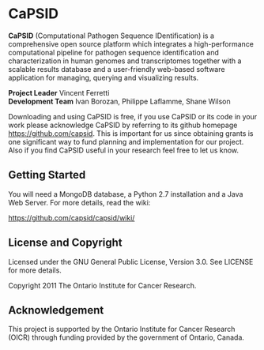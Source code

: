 CaPSID
========
**CaPSID** (Computational Pathogen Sequence IDentification) is a comprehensive open source platform which integrates a high-performance computational pipeline for pathogen sequence identification and characterization in human genomes and transcriptomes together with a scalable results database and a user-friendly web-based software application for managing, querying and visualizing results.

**Project Leader** Vincent Ferretti  
**Development Team** Ivan Borozan, Philippe Laflamme, Shane Wilson

Downloading and using CaPSID is free, if you use CaPSID or its code in your work 
please acknowledge CaPSID by referring to its github homepage https://github.com/capsid. 
This is important for us since obtaining grants is one significant way to fund planning 
and implementation for our project. Also if you find CaPSID useful in your research feel 
free to let us know.  

Getting Started
---------------
You will need a MongoDB database, a Python 2.7 installation and a Java Web Server. For more details, read the wiki:

  https://github.com/capsid/capsid/wiki/

License and Copyright
---------------------
Licensed under the GNU General Public License, Version 3.0. See LICENSE for more details.

Copyright 2011 The Ontario Institute for Cancer Research.

Acknowledgement
---------------
This project is supported by the Ontario Institute for Cancer Research
(OICR) through funding provided by the government of Ontario, Canada.
